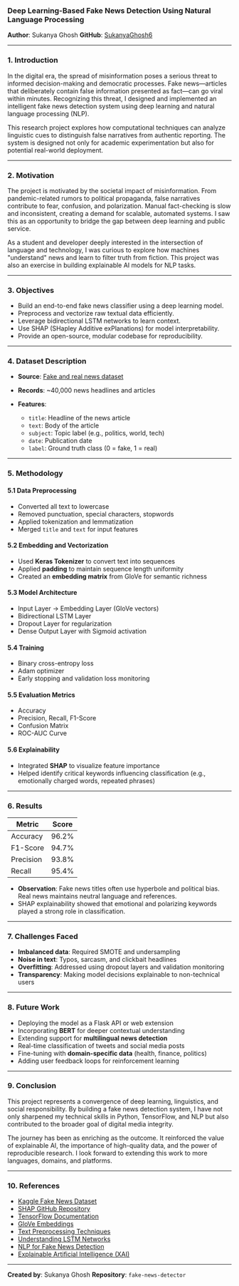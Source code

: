 ### Deep Learning-Based Fake News Detection Using Natural Language Processing

**Author**: Sukanya Ghosh
**GitHub**: [SukanyaGhosh6](https://github.com/SukanyaGhosh6)

---

### 1. Introduction

In the digital era, the spread of misinformation poses a serious threat to informed decision-making and democratic processes. Fake news—articles that deliberately contain false information presented as fact—can go viral within minutes. Recognizing this threat, I designed and implemented an intelligent fake news detection system using deep learning and natural language processing (NLP).

This research project explores how computational techniques can analyze linguistic cues to distinguish false narratives from authentic reporting. The system is designed not only for academic experimentation but also for potential real-world deployment.

---

### 2. Motivation

The project is motivated by the societal impact of misinformation. From pandemic-related rumors to political propaganda, false narratives contribute to fear, confusion, and polarization. Manual fact-checking is slow and inconsistent, creating a demand for scalable, automated systems. I saw this as an opportunity to bridge the gap between deep learning and public service.

As a student and developer deeply interested in the intersection of language and technology, I was curious to explore how machines "understand" news and learn to filter truth from fiction. This project was also an exercise in building explainable AI models for NLP tasks.

---

### 3. Objectives

* Build an end-to-end fake news classifier using a deep learning model.
* Preprocess and vectorize raw textual data efficiently.
* Leverage bidirectional LSTM networks to learn context.
* Use SHAP (SHapley Additive exPlanations) for model interpretability.
* Provide an open-source, modular codebase for reproducibility.

---

### 4. Dataset Description

* **Source**: [Fake and real news dataset](https://www.kaggle.com/clmentbisaillon/fake-and-real-news-dataset)
* **Records**: \~40,000 news headlines and articles
* **Features**:

  * `title`: Headline of the news article
  * `text`: Body of the article
  * `subject`: Topic label (e.g., politics, world, tech)
  * `date`: Publication date
  * `label`: Ground truth class (0 = fake, 1 = real)

---

### 5. Methodology

#### 5.1 Data Preprocessing

* Converted all text to lowercase
* Removed punctuation, special characters, stopwords
* Applied tokenization and lemmatization
* Merged `title` and `text` for input features

#### 5.2 Embedding and Vectorization

* Used **Keras Tokenizer** to convert text into sequences
* Applied **padding** to maintain sequence length uniformity
* Created an **embedding matrix** from GloVe for semantic richness

#### 5.3 Model Architecture

* Input Layer → Embedding Layer (GloVe vectors)
* Bidirectional LSTM Layer
* Dropout Layer for regularization
* Dense Output Layer with Sigmoid activation

#### 5.4 Training

* Binary cross-entropy loss
* Adam optimizer
* Early stopping and validation loss monitoring

#### 5.5 Evaluation Metrics

* Accuracy
* Precision, Recall, F1-Score
* Confusion Matrix
* ROC-AUC Curve

#### 5.6 Explainability

* Integrated **SHAP** to visualize feature importance
* Helped identify critical keywords influencing classification (e.g., emotionally charged words, repeated phrases)

---

### 6. Results

| Metric    | Score |
| --------- | ----- |
| Accuracy  | 96.2% |
| F1-Score  | 94.7% |
| Precision | 93.8% |
| Recall    | 95.4% |

* **Observation**: Fake news titles often use hyperbole and political bias. Real news maintains neutral language and references.
* SHAP explainability showed that emotional and polarizing keywords played a strong role in classification.

---

### 7. Challenges Faced

* **Imbalanced data**: Required SMOTE and undersampling
* **Noise in text**: Typos, sarcasm, and clickbait headlines
* **Overfitting**: Addressed using dropout layers and validation monitoring
* **Transparency**: Making model decisions explainable to non-technical users

---

### 8. Future Work

* Deploying the model as a Flask API or web extension
* Incorporating **BERT** for deeper contextual understanding
* Extending support for **multilingual news detection**
* Real-time classification of tweets and social media posts
* Fine-tuning with **domain-specific data** (health, finance, politics)
* Adding user feedback loops for reinforcement learning

---

### 9. Conclusion

This project represents a convergence of deep learning, linguistics, and social responsibility. By building a fake news detection system, I have not only sharpened my technical skills in Python, TensorFlow, and NLP but also contributed to the broader goal of digital media integrity.

The journey has been as enriching as the outcome. It reinforced the value of explainable AI, the importance of high-quality data, and the power of reproducible research. I look forward to extending this work to more languages, domains, and platforms.

---

### 10. References

* [Kaggle Fake News Dataset](https://www.kaggle.com/clmentbisaillon/fake-and-real-news-dataset)
* [SHAP GitHub Repository](https://github.com/slundberg/shap)
* [TensorFlow Documentation](https://www.tensorflow.org/api_docs)
* [GloVe Embeddings](https://nlp.stanford.edu/projects/glove/)
* [Text Preprocessing Techniques](https://www.analyticsvidhya.com/blog/2021/06/text-cleaning-in-nlp-python/)
* [Understanding LSTM Networks](https://colah.github.io/posts/2015-08-Understanding-LSTMs/)
* [NLP for Fake News Detection](https://arxiv.org/abs/2006.00198)
* [Explainable Artificial Intelligence (XAI)](https://www.darpa.mil/program/explainable-artificial-intelligence)

---

**Created by**: Sukanya Ghosh
**Repository**: `fake-news-detector`

